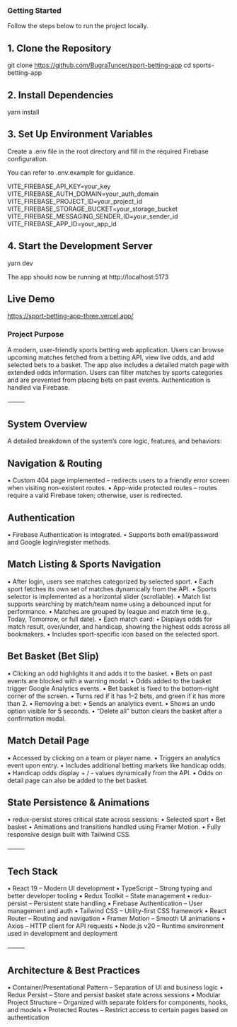 ### Getting Started

Follow the steps below to run the project locally.

## 1. Clone the Repository

git clone https://github.com/BugraTuncer/sport-betting-app
cd sports-betting-app

## 2. Install Dependencies

yarn install

## 3. Set Up Environment Variables

Create a .env file in the root directory and fill in the required Firebase configuration.

You can refer to .env.example for guidance.

VITE_FIREBASE_API_KEY=your_key
VITE_FIREBASE_AUTH_DOMAIN=your_auth_domain
VITE_FIREBASE_PROJECT_ID=your_project_id
VITE_FIREBASE_STORAGE_BUCKET=your_storage_bucket
VITE_FIREBASE_MESSAGING_SENDER_ID=your_sender_id
VITE_FIREBASE_APP_ID=your_app_id

## 4. Start the Development Server

yarn dev

The app should now be running at http://localhost:5173

## Live Demo

https://sport-betting-app-three.vercel.app/

### Project Purpose

A modern, user-friendly sports betting web application. Users can browse upcoming matches fetched from a betting API, view live odds, and add selected bets to a basket. The app also includes a detailed match page with extended odds information. Users can filter matches by sports categories and are prevented from placing bets on past events. Authentication is handled via Firebase.

⸻

## System Overview

A detailed breakdown of the system’s core logic, features, and behaviors:

## Navigation & Routing

• Custom 404 page implemented – redirects users to a friendly error screen when visiting non-existent routes.
• App-wide protected routes – routes require a valid Firebase token; otherwise, user is redirected.

## Authentication

• Firebase Authentication is integrated.
• Supports both email/password and Google login/register methods.

## Match Listing & Sports Navigation

• After login, users see matches categorized by selected sport.
• Each sport fetches its own set of matches dynamically from the API.
• Sports selector is implemented as a horizontal slider (scrollable).
• Match list supports searching by match/team name using a debounced input for performance.
• Matches are grouped by league and match time (e.g., Today, Tomorrow, or full date).
• Each match card:
• Displays odds for match result, over/under, and handicap, showing the highest odds across all bookmakers.
• Includes sport-specific icon based on the selected sport.

## Bet Basket (Bet Slip)

• Clicking an odd highlights it and adds it to the basket.
• Bets on past events are blocked with a warning modal.
• Odds added to the basket trigger Google Analytics events.
• Bet basket is fixed to the bottom-right corner of the screen.
• Turns red if it has 1–2 bets, and green if it has more than 2.
• Removing a bet:
• Sends an analytics event.
• Shows an undo option visible for 5 seconds.
• “Delete all” button clears the basket after a confirmation modal.

## Match Detail Page

• Accessed by clicking on a team or player name.
• Triggers an analytics event upon entry.
• Includes additional betting markets like handicap odds.
• Handicap odds display + / - values dynamically from the API.
• Odds on detail page can also be added to the bet basket.

## State Persistence & Animations

• redux-persist stores critical state across sessions:
• Selected sport
• Bet basket
• Animations and transitions handled using Framer Motion.
• Fully responsive design built with Tailwind CSS.

⸻

## Tech Stack

• React 19 – Modern UI development
• TypeScript – Strong typing and better developer tooling
• Redux Toolkit – State management
• redux-persist – Persistent state handling
• Firebase Authentication – User management and auth
• Tailwind CSS – Utility-first CSS framework
• React Router – Routing and navigation
• Framer Motion – Smooth UI animations
• Axios – HTTP client for API requests
• Node.js v20 – Runtime environment used in development and deployment

⸻

## Architecture & Best Practices

• Container/Presentational Pattern – Separation of UI and business logic
• Redux Persist – Store and persist basket state across sessions
• Modular Project Structure – Organized with separate folders for components, hooks, and models
• Protected Routes – Restrict access to certain pages based on authentication
